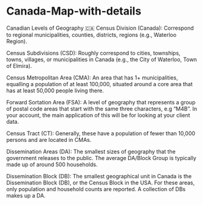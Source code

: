 # Canada-Map-with-details



Canadian Levels of Geography  🇨🇦
Census Division (Canada):
Correspond to regional municipalities, counties, districts, regions (e.g., Waterloo Region). 

 

Census Subdivisions (CSD):
Roughly correspond to cities, townships, towns, villages, or municipalities in Canada (e.g., the City of Waterloo, Town of Elmira).

 

Census Metropolitan Area (CMA):
An area that has 1+ municipalities, equalling a population of at least 100,000, situated around a core area that has at least 50,000 people living there.

 

Forward Sortation Area (FSA):
A level of geography that represents a group of postal code areas that start with the same three characters, e.g “M4B”. In your account, the main application of this will be for looking at your client data.

 

Census Tract (CT):
Generally, these have a population of fewer than 10,000 persons and are located in CMAs.

 

Dissemination Areas (DA):
The smallest sizes of geography that the government releases to the public. The average DA/Block Group is typically made up of around 500 households. 

 

Dissemination Block (DB):
The smallest geographical unit in Canada is the Dissemination Block (DB), or the Census Block in the USA. For these areas, only population and household counts are reported. A collection of DBs makes up a DA.




